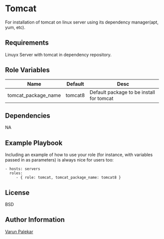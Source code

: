 Tomcat
=========

For installation of tomcat on linux server using its dependency manager(apt, yum, etc).

Requirements
------------

Linuyx Server with tomcat in dependency repository.

Role Variables
--------------

| Name                | Default | Desc                                     |
|---------------------|---------|------------------------------------------|
| tomcat_package_name | tomcat8 | Default package to be install for tomcat |

Dependencies
------------

NA

Example Playbook
----------------

Including an example of how to use your role (for instance, with variables
passed in as parameters) is always nice for users too:

    - hosts: servers
      roles:
         - { role: tomcat, tomcat_package_name: tomcat8 }

License
-------

BSD

Author Information
------------------

[Varun Palekar](https://github.com/varunpalekar/)
